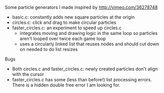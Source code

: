 Some particle generators I made inspired by http://vimeo.com/36278748

* basic.c: constantly adds new square particles at the origin
* circles.c: click and drag to make circular particles
* faster_circles.c: an experiment to speed up circles.c
    * integrates moving and drawing logic in the same loop so particles aren't looped over twice each game loop
    * uses a circularly linked list that reuses nodes and should cut down on needed to do list resizes
    
Bugs

* Both circles.c and faster_circles.c: newly created particles don't align with the cursor
* faster_circles.c has some (less than before!) list processing errors. There is a hidden double free error I am looking for.
